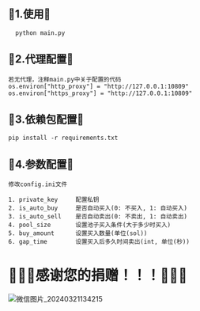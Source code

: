 ## 🦀1.使用🦀
```
  python main.py
```
## 🦀2.代理配置🦀
```
若无代理，注释main.py中关于配置的代码
os.environ["http_proxy"] = "http://127.0.0.1:10809"
os.environ["https_proxy"] = "http://127.0.0.1:10809"
```
## 🦀3.依赖包配置🦀
```
pip install -r requirements.txt
```
## 🦀4.参数配置🦀
```
修改config.ini文件

1. private_key     配置私钥
2. is_auto_buy     是否自动买入(0: 不买入, 1: 自动买入)
3. is_auto_sell    是否自动卖出(0: 不卖出, 1: 自动卖出)
4. pool_size       设置池子买入条件(大于多少时买入)
5. buy_amount      设置买入数量(单位(sol))
6. gap_time        设置买入后多久时间卖出(int, 单位(秒))
```
# 🦀🦀🦀感谢您的捐赠！！！🦀🦀🦀
![微信图片_20240321134215](https://github.com/dev-cerber/solana_swap_sniper/assets/35053590/24b5d66b-1643-4e93-8364-1f76fa752f28)

